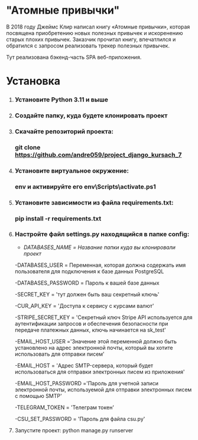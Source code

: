 # "Атомные привычки"

В 2018 году Джеймс Клир написал книгу «Атомные привычки»,
которая посвящена приобретению новых полезных привычек и искоренению старых плохих привычек.
Заказчик прочитал книгу, впечатлился и обратился с запросом реализовать трекер полезных привычек.

Тут реализована бэкенд-часть SPA веб-приложения.

# Установка

1. ### Установите Python 3.11 и выше
2. ### Создайте папку, куда будете клонировать проект
3. ### Скачайте репозиторий проекта:
   ### git clone https://github.com/andre059/project_django_kursach_7
4. ### Установите виртуальное окружение:
   ### env и активируйте его env\Scripts\activate.ps1
5. ### Установите зависимости из файла requirements.txt:
   ### pip install -r requirements.txt
6. ### Настройте файл settings.py находящийся в папке config:
    
    - *DATABASES_NAME = Название папки куда вы клонировали проект*
    
    -DATABASES_USER = Переменная, которая должна содержать имя пользователя для подключения к базе данных PostgreSQL
    
    -DATABASES_PASSWORD = Пароль к вашей базе данных
    
    -SECRET_KEY = 'тут должен быть ваш секретный ключь'
    
    -CUR_API_KEY = 'Доступа к сервису с курсами валют'
    
    -STRIPE_SECRET_KEY = 'Секретный ключ Stripe API используется для аутентификации запросов и обеспечения безопасности при передаче платежных данных, ключь начинается на sk_test'
    
    -EMAIL_HOST_USER ='Значение этой переменной должно быть установлено на адрес электронной почты, который вы хотите использовать для отправки писем'
    
    -EMAIL_HOST = 'Адрес SMTP-сервера, который будет использоваться для отправки электронных писем из приложения'
    
    -EMAIL_HOST_PASSWORD ='Пароль для учетной записи электронной почты, используемой для отправки электронных писем с помощью SMTP'
    
    -TELEGRAM_TOKEN = 'Телеграм токен'
    
    -CSU_SET_PASSWORD = 'Пароль для файла csu.py'
    
7. Запустите проект:
   python manage.py runserver 
